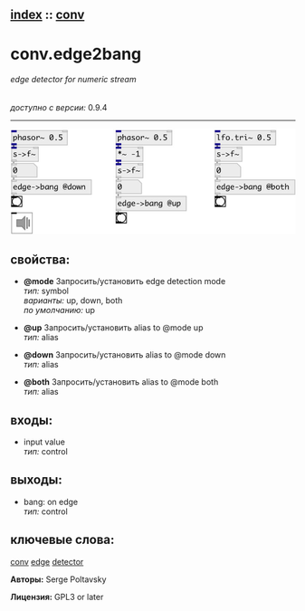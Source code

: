 [index](index.html) :: [conv](category_conv.html)
---

# conv.edge2bang

###### edge detector for numeric stream

*доступно с версии:* 0.9.4

---




[![example](../examples/img/conv.edge2bang.jpg)](../examples/pd/conv.edge2bang.pd)







## свойства:

* **@mode** 
Запросить/установить edge detection mode<br>
_тип:_ symbol<br>
_варианты:_ up, down, both<br>
_по умолчанию:_ up<br>

* **@up** 
Запросить/установить alias to @mode up<br>
_тип:_ alias<br>

* **@down** 
Запросить/установить alias to @mode down<br>
_тип:_ alias<br>

* **@both** 
Запросить/установить alias to @mode both<br>
_тип:_ alias<br>



## входы:

* input value<br>
_тип:_ control



## выходы:

* bang: on edge<br>
_тип:_ control



## ключевые слова:

[conv](keywords/conv.html)
[edge](keywords/edge.html)
[detector](keywords/detector.html)






**Авторы:** Serge Poltavsky




**Лицензия:** GPL3 or later





